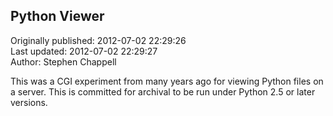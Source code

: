 ## Python Viewer  
Originally published: 2012-07-02 22:29:26  
Last updated: 2012-07-02 22:29:27  
Author: Stephen Chappell  
  
This was a CGI experiment from many years ago for viewing Python files on a server. This is committed for archival to be run under Python 2.5 or later versions.